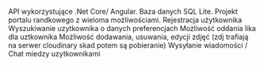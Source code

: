 API wykorzystujące .Net Core/ Angular. Baza danych SQL Lite. Projekt portalu randkowego z wieloma możliwościami. 
Rejestracja użytkownika
Wyszukiwanie uzytkownika o danych preferencjach
Możliwość oddania lika dla uztkownika
Możliwość dodawania, usuwania, edycji zdjęć (zdj trafiają na serwer cloudinary skad potem są pobieranie)
Wysyłanie wiadomości / Chat miedzy uzytkownikami
